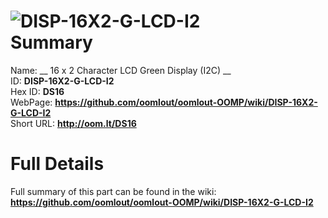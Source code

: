 
![DISP-16X2-G-LCD-I2](https://github.com/oomlout/oomlout-OOMP/blob/master/parts/DISP-16X2-G-LCD-I2/DISP-16X2-G-LCD-I2_420.jpg)   
Summary
=================
  
Name: __ 16 x 2 Character LCD Green Display (I2C) __    
ID: __DISP-16X2-G-LCD-I2__   
Hex ID: __DS16__   
WebPage: __https://github.com/oomlout/oomlout-OOMP/wiki/DISP-16X2-G-LCD-I2__   
Short URL: __http://oom.lt/DS16__   

Full Details
==========================
Full summary of this part can be found in the wiki:   
__https://github.com/oomlout/oomlout-OOMP/wiki/DISP-16X2-G-LCD-I2__    

